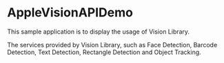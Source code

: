 # AppleVisionAPIDemo
This sample application is to display the usage of Vision Library.

The services provided by Vision Library, such as Face Detection, Barcode Detection, Text Detection, Rectangle Detection and Object Tracking.
